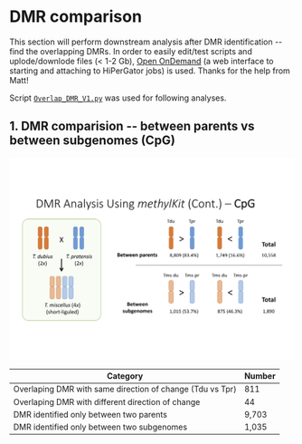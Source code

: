 # DMR comparison
This section will perform downstream analysis after DMR identification -- find the overlapping DMRs. In order to easily edit/test scripts and uplode/downlode files (< 1-2 Gb), [Open OnDemand](https://help.rc.ufl.edu/doc/Open_OnDemand) (a web interface to starting and attaching to HiPerGator jobs) is used. Thanks for the help from Matt!

Script [`Overlap_DMR_V1.py`](https://github.com/GatorShan/Tragopogon-Methylation-Project/blob/master/SNPsplit/scripts/Overlap_DMR_V1.py) was used for following analyses.

## 1. DMR comparision -- between parents vs between subgenomes (CpG)
<img src="https://github.com/GatorShan/Tragopogon-Methylation-Project/blob/master/SNPsplit/images/DMR_CpG_between-parents_between-subgenomes.png" width="600"/>

| Category | Number |
| - | - |
| Overlaping DMR with same direction of change (Tdu vs Tpr) | 811 |
| Overlaping DMR with different direction of change | 44 |
| DMR identified only between two parents | 9,703 |
| DMR identified only between two subgenomes | 1,035 |
